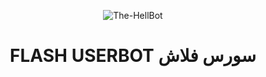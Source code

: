 <p align="center">
  <img src="https://telegra.ph/file/06d02c6abd3aec8ac9569.jpg" alt="The-HellBot">
</p>
<h1 align="center">
  <b> FLASH USERBOT  سورس فلاش</b>
</h1>
